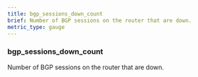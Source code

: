 ```yaml
---
title: bgp_sessions_down_count
brief: Number of BGP sessions on the router that are down.
metric_type: gauge
---
```

### bgp_sessions_down_count

Number of BGP sessions on the router that are down.